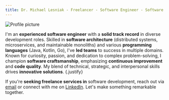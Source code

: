 ```yaml
---
title: Dr. Michael Lesniak - Freelancer - Software Engineer - Software Architect
---
```


<div class="center">
<img src="images/profile.png" alt="Profile picture"/>
</div>


I'm an **experienced software engineer** with a **solid track record** in diverse development roles. 
Skilled in **software architecture** (distributed systems, microservices, and maintainable monoliths) and various **programming languages** (Java, Kotlin, Go), I've **led teams** to success 
in multiple domains. Known for curiosity, passion, and dedication to complex problem-solving, 
I champion **software craftsmanship**, emphasizing **continuous improvement** and **code quality**. 
My blend of technical, strategic, and interpersonal skills drives **innovative solutions**.
{.justify}

If you're **seeking freelance services in** software development, reach out via [email](mailto:mail@mlesniak.com) or connect with me on [LinkedIn](https://www.linkedin.com/in/dr-michael-lesniak-1577a315/).
Let's make something remarkable together.






